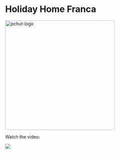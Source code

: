 # Holiday Home Franca

<img src="https://github.com/Fosleen/holiday-home-franca/assets/90924342/697bacc6-64b7-4152-b4e8-374bc3bfba57" alt="pchut-logo" style="width:350px"/>

<p align="center">

<p>Watch the video:</p>

[<img src="https://img.youtube.com/vi/WplvZvoSTNY/hqdefault.jpg"/>](https://youtu.be/WplvZvoSTNY)

</p>

